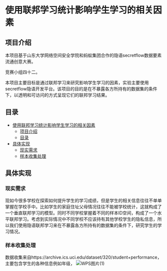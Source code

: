 # 使用联邦学习统计影响学生学习的相关因素
## 项目介绍
本项目基于山东大学网络空间安全学院和蚂蚁集团合作的隐语secretflow数据要素流通创意大赛。

竞赛小组四十二。

本项目主要目标是通过联邦学习来研究影响学生学习的因素，实验主要使用secretflow隐语开发平台。该项目的目的是在不暴露各方所持有的数据集的条件下，以透明和可访问的方式呈现它们的联邦学习结果。
## 目录
* [使用联邦学习统计影响学生学习的相关因素](#使用联邦学习统计影响学生学习的相关因素)
    * [项目介绍](##项目介绍)
    * [目录](##目录)
* [具体实现](##具体实现)
    * [现实需求](###现实需求)
    * [样本收集处理](###样本收集处理)

## 具体实现
### 现实需求
现如今很多学校在探索如何提升学生的学习成绩，但是学生的相关信息往往不单单掌握在学校手中。比如学生的家庭住址父母情况往往不能被学校统计，这就构成了一个垂直联邦学习的模型。同时不同学校掌握着不同的样本ID空间，构成了一个水平联邦学习。考虑到实际情况中不同学校不应该持有其他学校学生的隐私信息，所以我们使用隐语联邦学习来在不暴露各方所持有的数据集的条件下，研究学生的学习情况。

### 样本收集处理
数据收集来自https://archive.ics.uci.edu/dataset/320/student+performance，主要包含学生的各种信息例如年级，
![WPS图片(1)](https://github.com/user-attachments/assets/c3c4715e-f49b-4cbe-b711-0afd9f4a851a)


